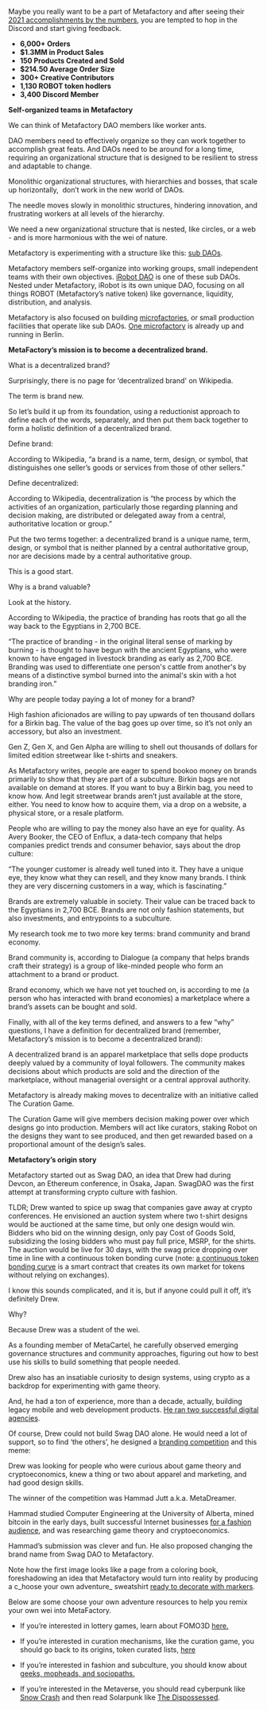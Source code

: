            

Maybe you really want to be a part of Metafactory and after seeing their [2021 accomplishments by the numbers](https://meta.mirror.xyz/uF9bE7_4VRCUu5n3AZcTIdvE0acnLl6xfv9iQn3mwcc), you are tempted to hop in the Discord and start giving feedback.

-   **6,000+ Orders**
-   **$1.3MM in Product Sales**
-   **150 Products Created and Sold**
-   **$214.50 Average Order Size**
-   **300+ Creative Contributors**
-   **1,130 ROBOT token hodlers**
-   **3,400 Discord Member**


**Self-organized teams in Metafactory**

We can think of Metafactory DAO members like worker ants. 

DAO members need to effectively organize so they can work together to accomplish great feats. And DAOs need to be around for a long time, requiring an organizational structure that is designed to be resilient to stress and adaptable to change. 

Monolithic organizational structures, with hierarchies and bosses, that scale up horizontally,  don’t work in the new world of DAOs. 

The needle moves slowly in monolithic structures, hindering innovation, and frustrating workers at all levels of the hierarchy. 

We need a new organizational structure that is nested, like circles, or a web - and is more harmonious with the wei of nature.

Metafactory is experimenting with a structure like this: [sub DAOs](https://twitter.com/pet3rpan_/status/1502020212136185857). 

Metafactory members self-organize into working groups, small independent teams with their own objectives. [iRobot DAO](https://gov.metafactory.ai/t/irobot-season-2/287) is one of these sub DAOs. Nested under Metafactory, iRobot is its own unique DAO, focusing on all things ROBOT (Metafactory’s native token) like governance, liquidity, distribution, and analysis. 

Metafactory is also focused on building [microfactories](https://gov.metafactory.ai/t/metafactory-4-20-ted-talk/255), or small production facilities that operate like sub DAOs. [One microfactory](https://twitter.com/TheMetaFactory/status/1465825289599008769?s=20&t=UxN6tpN-5dPJE5KScBGY8Q) is already up and running in Berlin.


**MetaFactory’s mission is to become a decentralized brand.** 

What is a decentralized brand? 

Surprisingly, there is no page for ‘decentralized brand' on Wikipedia.

The term is brand new.  

So let’s build it up from its foundation, using a reductionist approach to define each of the words, separately, and then put them  back together to form a holistic definition of a decentralized brand.

Define brand:

According to Wikipedia, “a brand is a name, term, design, or symbol, that distinguishes one seller’s goods or services from those of other sellers.”

Define decentralized: 

According to Wikipedia, decentralization is “the process by which the activities of an organization, particularly those regarding planning and decision making, are distributed or delegated away from a central, authoritative location or group.”

Put the two terms together: a decentralized brand is a unique name, term, design, or symbol that is neither planned by a central authoritative group, nor are decisions made by a central authoritative group.

This is a good start. 

Why is a brand valuable?

Look at the history.

According to Wikipedia, the practice of branding has roots that go all the way back to the Egyptians in 2,700 BCE. 
 
“The practice of branding - in the original literal sense of marking by burning - is thought to have begun with the ancient Egyptians, who were known to have engaged in livestock branding as early as 2,700 BCE. Branding was used to differentiate one person's cattle from another's by means of a distinctive symbol burned into the animal's skin with a hot branding iron.”

Why are people today paying a lot of money for a brand?

High fashion aficionados are willing to pay upwards of ten thousand dollars for a Birkin bag. The value of the bag goes up over time, so it’s not only an accessory, but also an investment. 

Gen Z, Gen X, and Gen Alpha are willing to shell out thousands of dollars for limited edition streetwear like t-shirts and sneakers. 

As Metafactory writes, people are eager to spend bookoo money on brands primarily to show that they are part of a subculture. Birkin bags are not available on demand at stores. If you want to buy a Birkin bag, you need to know how. And legit streetwear brands aren’t just available at the store, either. You need to know how to acquire them, via a drop on a website, a physical store, or a resale platform. 

People who are willing to pay the money also have an eye for quality. As Avery Booker, the CEO of Enflux, a data-tech company that helps companies predict trends and consumer behavior, says about the drop culture: 

“The younger customer is already well tuned into it. They have a unique eye, they know what they can resell, and they know many brands. I think they are very discerning customers in a way, which is fascinating.”

Brands are extremely valuable in society. Their value can be traced back to the Egyptians in 2,700 BCE. Brands are not only fashion statements, but also investments, and entrypoints to a subculture.

My research took me to two more key terms: brand community and brand economy. 

Brand community is, according to Dialogue (a company that helps brands craft their strategy) is a group of like-minded people who form an attachment to a brand or product.

Brand economy, which we have not yet touched on, is according to me (a person who has interacted with brand economies) a marketplace where a brand’s assets can be bought and sold. 

Finally, with all of the key terms defined, and answers to a few “why” questions, I have a definition for decentralized brand (remember, Metafactory’s mission is to become a decentralized brand): 

A decentralized brand is an apparel marketplace that sells dope products deeply valued by a community of loyal followers. The community makes decisions about which products are sold and the direction of the marketplace, without managerial oversight or a central approval authority.

Metafactory is already making moves to decentralize with an initiative called The Curation Game. 

The Curation Game will give members decision making power over which designs go into production. Members will act like curators, staking Robot on the designs they want to see produced, and then get rewarded based on a proportional amount of the design’s sales. 

            

**Metafactory’s origin story**

Metafactory started out as Swag DAO, an idea that Drew had during Devcon, an Ethereum conference, in Osaka, Japan. SwagDAO was the first attempt at transforming crypto culture with fashion.

TLDR; Drew wanted to spice up swag that companies gave away at crypto conferences. He envisioned an auction system where two t-shirt designs would be auctioned at the same time, but only one design would win. Bidders who bid on the winning design, only pay Cost of Goods Sold, subsidizing the losing bidders who must pay full price, MSRP, for the shirts. The auction would be live for 30 days, with the swag price dropping over time in line with a continuous token bonding curve (note: [a continuous token bonding curve](https://medium.com/coinmonks/token-bonding-curves-explained-7a9332198e0e) is a smart contract that creates its own market for tokens without relying on exchanges). 

I know this sounds complicated, and it is, but if anyone could pull it off, it’s definitely Drew. 

Why?

Because Drew was a student of the wei. 

As a founding member of MetaCartel, he carefully observed emerging governance structures and community approaches, figuring out how to best use his skills to build something that people needed.

Drew also has an insatiable curiosity to design systems, using crypto as a backdrop for experimenting with game theory.

And, he had a ton of experience, more than a decade, actually, building legacy mobile and web development products. [He ran two successful digital agencies](https://www.linkedin.com/in/drewharding/details/experience/). 

Of course, Drew could not build Swag DAO alone. He would need a lot of support, so to find ‘the others’, he designed a [branding competition](https://medium.com/metacartel/swagdao-design-competition-3848ba2750de) and this meme:

Drew was looking for people who were curious about game theory and cryptoeconomics, knew a thing or two about apparel and marketing, and had good design skills.

The winner of the competition was Hammad Jutt a.k.a. MetaDreamer. 

Hammad studied Computer Engineering at the University of Alberta, mined bitcoin in the early days, built successful Internet businesses [for a fashion audience](https://www.cbc.ca/news/canada/edmonton/nelo-university-alberta-fashion-hollywood-1.4474028), and was researching game theory and cryptoeconomics.

Hammad’s submission was clever and fun. He also proposed changing the brand name from Swag DAO to Metafactory.

Note how the first image looks like a page from a coloring book, foreshadowing an idea that Metafactory would turn into reality by producing a c_hoose your own adventure_ sweatshirt [ready to decorate with markers](https://shop.metafactory.ai/products/choose-your-own-adventure-sweatshirt-bundle). 

Below are some choose your own adventure resources to help you remix your own wei into MetaFactory. 

  
  

-   If you’re interested in lottery games, learn about FOMO3D [here.](https://fomo3d.hostedwiki.co/pages/Fomo3D%20Explained) 

  
  

-   If you’re interested in curation mechanisms, like the curation game, you should go back to its origins, token curated lists, [here](https://medium.com/@simondlr/continuous-token-curated-registries-the-infinity-of-lists-69024c9eb70d) 

  
  

-   If you’re interested in fashion and subculture, you should know about [geeks, mopheads, and sociopaths.](https://meaningness.com/geeks-mops-sociopaths) 

  
  

-   If you’re interested in the Metaverse, you should read cyberpunk like [Snow Crash](https://en.wikipedia.org/wiki/Snow_Crash) and then read Solarpunk like [The Dispossessed](https://www.goodreads.com/book/show/13651.The_Dispossessed).